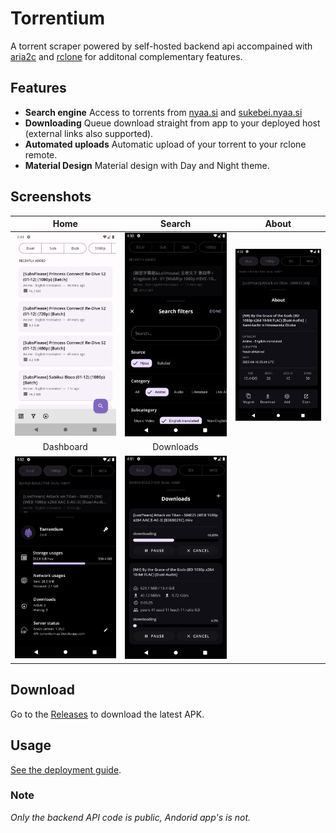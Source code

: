 # Torrentium

A torrent scraper powered by self-hosted backend api accompained with [aria2c](https://aria2.github.io/) and [rclone](https://rclone.org/) for additonal complementary features.

## Features

- **Search engine** Access to torrents from [nyaa.si](https://nyaa.si/) and [sukebei.nyaa.si](https://sukebei.nyaa.si/)
- **Downloading** Queue download straight from app to your deployed host (external links also supported).
- **Automated uploads** Automatic upload of your torrent to your rclone remote.
- **Material Design** Material design with Day and Night theme.

## Screenshots

Home|Search|About
:-----:|:--------------:|:-----------:|
![Home](/images/home.png)|![Search](/images/search.png)|![About](/images/about.png)
Dashboard|Downloads
![Dashboard](/images/dashboard.png)|![Downloads](/images/downloads.png)|

## Download

Go to the [Releases](https://github.com/itsZECHS/TorrentiumApp/releases) to download the latest APK.

## Usage

[See the deployment guide](https://github.com/itsZECHS/TorrentiumAPI).

### Note

*Only the backend API code is public, Andorid app's is not.*
